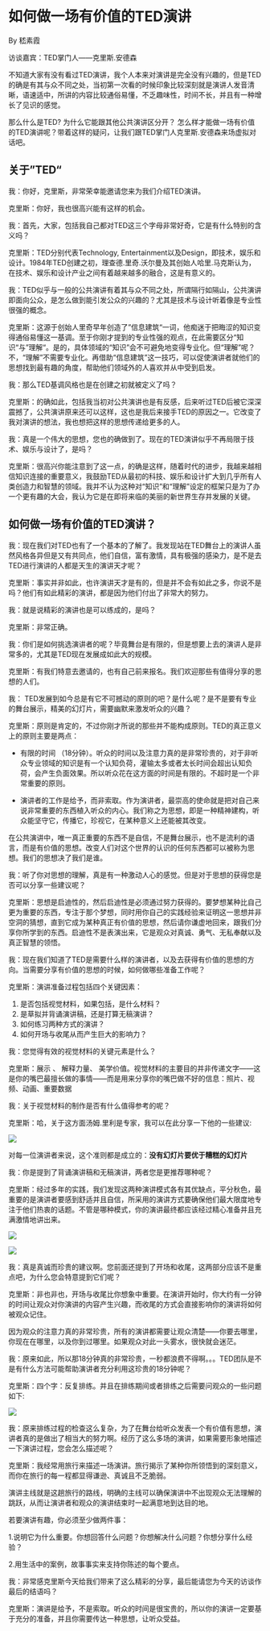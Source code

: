 # 如何做一场有价值的TED演讲

By 嵇素霞

访谈嘉宾：TED掌门人——克里斯.安德森

不知道大家有没有看过TED演讲，我个人本来对演讲是完全没有兴趣的，但是TED的确是有其与众不同之处，当初第一次看的时候印象比较深刻就是演讲人发音清晰，语速适中，所讲的内容比较通俗易懂，不乏趣味性，时间不长，并且有一种增长了见识的感觉。

那么什么是TED? 为什么它能跟其他公共演讲区分开？ 怎么样才能做一场有价值的TED演讲呢？带着这样的疑问，让我们跟TED掌门人克里斯.安德森来场虚拟对话吧。

## 关于”TED“

我：你好，克里斯，非常荣幸能邀请您来为我们介绍TED演讲。

克里斯：你好，我也很高兴能有这样的机会。

我：首先，大家，包括我自己都对TED这三个字母非常好奇，它是有什么特别的含义吗？

克里斯：TED分别代表Technology, Entertainment以及Design，即技术，娱乐和设计。1984年TED创建之初，理查德.里奇.沃尔曼及其创始人哈里.马克斯认为，在技术、娱乐和设计产业之间有着越来越多的融合，这是有意义的。

我：TED似乎与一般的公共演讲有着其与众不同之处，所谓隔行如隔山，公共演讲即面向公众，是怎么做到能引发公众的兴趣的？尤其是技术与设计听着像是专业性很强的概念。

克里斯：这源于创始人里奇早年创造了”信息建筑“一词，他痴迷于把晦涩的知识变得通俗易懂这一基调。至于你刚才提到的专业性强的观点，在此需要区分“知识“与”理解“。是的，具体领域的“知识”会不可避免地变得专业化。但“理解”呢？不，“理解”不需要专业化。再借助“信息建筑”这一技巧，可以促使演讲者就他们的思想找到最有趣的角度，帮助他们领域外的人喜欢并从中受到启发。

我：那么TED基调风格也是在创建之初就被定义了吗？

克里斯：的确如此，包括我当初对公共演讲也是有反感，后来听过TED后被它深深震撼了，公共演讲原来还可以这样，这也是我后来接手TED的原因之一。它改变了我对演讲的想法，我也想把这样的思想传递给更多的人。

我：真是一个伟大的思想，您也的确做到了。现在的TED演讲似乎不再局限于技术、娱乐与设计了，是吗？

克里斯：很高兴你能注意到了这一点，的确是这样，随着时代的进步，我越来越相信知识连接的重要意义，我鼓励TED从最初的科技、娱乐和设计扩大到几乎所有人类创造力和智慧的领域。我并不认为这种对“知识”和“理解”设定的框架只是为了办一个更有趣的大会，我认为它是在即将来临的美丽的新世界生存并发展的关键。

## 如何做一场有价值的TED演讲？

我：现在我们对TED也有了一个基本的了解了。我发现站在TED舞台上的演讲人虽然风格各异但是又有共同点，他们自信，富有激情，具有极强的感染力，是不是去TED进行演讲的人都是天生的演讲天才呢？

克里斯：事实并非如此，也许演讲天才是有的，但是并不会有如此之多，你说不是吗？他们有如此精彩的演讲，都是因为他们付出了非常大的努力。

我：就是说精彩的演讲也是可以练成的，是吗？

克里斯：非常正确。

我：你们是如何挑选演讲者的呢？毕竟舞台是有限的，但是想要上去的演讲人是非常多的，尤其是TED现在发展成如此大的规模。

克里斯：有我们特意去邀请的，也有自己前来报名。我们欢迎那些有值得分享的思想的人们。

我： TED发展到如今总是有它不可撼动的原则的吧？是什么呢？是不是要有专业的舞台展示，精美的幻灯片，需要幽默来激发听众的兴趣？

克里斯：原则是肯定的，不过你刚才所说的那些并不能构成原则。TED的真正意义上的原则主要是两点：
* 有限的时间 （18分钟）。听众的时间以及注意力真的是非常珍贵的，对于非听众专业领域的知识是有一个认知负荷，灌输太多或者太长时间会超出认知负荷，会产生负面效果。所以听众花在这方面的时间是有限的。不超时是一个非常重要的原则。

* 演讲者的工作是给予，而非索取。作为演讲者，最崇高的使命就是把对自己来说非常重要的东西植入听众的内心。我们称之为思想，即是一种精神建构，听众能坚守它，传播它，珍视它，在某种意义上还能被其改变。

在公共演讲中，唯一真正重要的东西不是自信，不是舞台展示，也不是流利的语言，而是有价值的思想。改变人们对这个世界的认识的任何东西都可以被称为思想。我们的思想决了我们是谁。

我：听了你对思想的理解，真是有一种激动人心的感觉。但是对于思想的获得您是否可以分享一些建议呢？

克里斯：思想是启迪性的，然后启迪性是必须通过努力获得的。要梦想某种比自己更为重要的东西，专注于那个梦想，同时用你自己的实践经验来证明这一思想并非空洞的猜想，直到它成为某种真正有价值的思想，然后请你谦虚地回来，跟我们分享你所学到的东西。启迪性不是表演出来，它是观众对真诚、勇气、无私奉献以及真正智慧的领悟。

我：现在我们知道了TED是需要什么样的演讲者，以及去获得有价值的思想的方向。当需要分享有价值的思想的时候，如何做哪些准备工作呢？

克里斯：演讲准备过程包括四个关键因素：

1. 是否包括视觉材料，如果包括，是什么材料？
2. 是草拟并背诵演讲稿，还是打算无稿演讲？
3. 如何练习两种方式的演讲？
4. 如何开场与收尾从而产生巨大的影响力？

我：您觉得有效的视觉材料的关键元素是什么？

克里斯：展示 、 解释力量、 美学价值。视觉材料的主要目的并非传递文字——这是你的嘴巴最擅长做的事情——而是用来分享你的嘴巴做不好的信息：照片、视频、动画、重要数据

我：关于视觉材料的制作是否有什么值得参考的呢？

克里斯：哈，关于这方面汤姆.里利是专家，我可以在此分享一下他的一些建议:

![](http://p319p95sa.bkt.clouddn.com/tedtalks/one-idea-per-page.png)

对每一位演讲者来说，这个准则都是成立的：**没有幻灯片要优于糟糕的幻灯片**

我：你是提到了背诵演讲稿和无稿演讲，两者您是更推荐哪种呢？

克里斯：经过多年的实践，我们发现这两种演讲模式各有其优缺点，平分秋色，最重要的是演讲者要感到舒适并且自信，所采用的演讲方式要确保他们最大限度地专注于他们热衷的话题。不管是哪种模式，你的演讲最终都应该经过精心准备并且充满激情地讲出来。

![](http://p319p95sa.bkt.clouddn.com/tedtalks/with-script.png?imageMogr2/size-limit/2000k!)

![](http://p319p95sa.bkt.clouddn.com/tedtalks/without-script.png?imageMogr2/size-limit/2000k!)

我：真是真诚而珍贵的建议啊。您前面还提到了开场和收尾，这两部分应该不是重点吧，为什么您会特意提到它们呢？

克里斯：非也非也，开场与收尾比你想象中重要。在演讲开始时，你大约有一分钟的时间让观众对你演讲的内容产生兴趣，而收尾的方式会直接影响你的演讲将如何被观众记住。

因为观众的注意力真的非常珍贵，所有的演讲都需要让观众清楚——你要去哪里，你现在在哪里，以及你到过哪里。如果观众对此一头雾水，很快就会迷茫。

我：原来如此，所以那18分钟真的非常珍贵，一秒都浪费不得啊。。。TED团队是不是有什么方法可能帮助演讲者充分利用这珍贵的18分钟呢？

克里斯：四个字：反复排练。并且在排练期间或者排练之后需要问观众的一些问题如下:

![](http://p319p95sa.bkt.clouddn.com/tedtalks/talk-checklist.png?imageMogr2/size-limit/2000k!)

我：原来排练过程的检查这么复杂，为了在舞台给听众发表一个有价值有思想，演讲者真的是做出了相当大的努力啊。经历了这么多场的演讲，如果需要形象地描述一下演讲过程，您会怎么描述呢？

克里斯：我经常用旅行来描述一场演讲。旅行揭示了某种你所领悟到的深刻意义，而你在旅行的每一程都显得谦逊、真诚且不乏脆弱。

演讲主线就是这趟旅行的路线，明确的主线可以确保演讲中不出现观众无法理解的跳跃，从而让演讲者和观众的演讲结束时一起满意地到达目的地。

若要演讲有趣，你必须至少做两件事：

1.说明它为什么重要。你想回答什么问题？你想解决什么问题？你想分享什么经验？

2.用生活中的案例，故事事实来支持你陈述的每个要点。

我：非常感克里斯今天给我们带来了这么精彩的分享，最后能请您为今天的访谈作最后的结语吗？

克里斯：演讲是给予，不是索取。听众的时间是很宝贵的，所以你的演讲一定要基于充分的准备，并且你需要传达一种思想，让听众受益。
